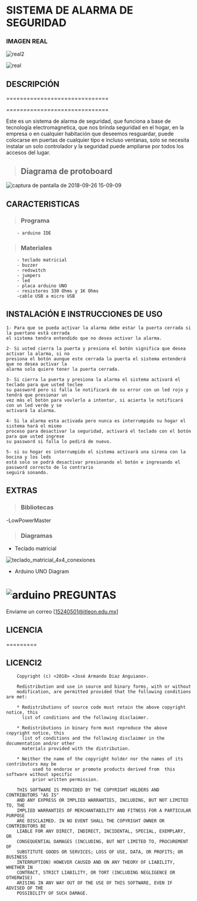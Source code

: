 SISTEMA DE ALARMA DE SEGURIDAD 
==============================

### IMAGEN REAL
![real2](https://user-images.githubusercontent.com/43178846/46343675-2ce25780-c604-11e8-8f48-04687a7829ca.jpeg)

![real](https://user-images.githubusercontent.com/43178846/46343686-34096580-c604-11e8-9c25-71cdadaa2e1c.jpeg)

## DESCRIPCIÓN
==============================

==============================


Este es un sistema de alarma de seguridad, que funciona a base de tecnología electromagnetica, que nos brinda seguridad en el hogar, en la empresa o en cualquier habitación que deseemos resguardar, puede colocarse en puertas de cualquier tipo e incluso ventanas, solo se necesita instalar un solo controlador  y la seguridad puede ampliarse por todos los accesos del lugar.

> ## Diagrama de protoboard

![captura de pantalla de 2018-09-26 15-09-09](https://user-images.githubusercontent.com/43178846/46112883-cdbeb600-c1b1-11e8-82af-de3ba27fbf9d.png)


## CARACTERISTICAS 
> ### Programa
        - arduino IDE

> ### Materiales 
        - teclado matricial
        - buzzer
        - redswitch
        - jumpers
        - led
        - placa arduino UNO
        - resistores 330 Ohms y 1K Ohms
        -cable USB a micro USB


## INSTALACIÓN E INSTRUCCIONES DE USO

    1- Para que se pueda activar la alarma debe estar la puerta cerrada si la puertano está cerrada
    el sistema tendra entendido que no desea activar la alarma.
    
    2- Si usted cierra la puerta y presiona el botón significa que desea activar la alarma, si no
    presiona el botón aunque este cerrada la puerta el sistema entenderá que no desea activar la 
    alarma solo quiere tener la puerta cerrada.
    
	3- Si cierra la puerta y presiona la alarma el sistema activará el teclado para que usted teclee 
    su password pero si falla le notificará de su error con un led rojo y tendrá que presionar un 
    vez más el botón para vovlerlo a intentar, si acierta le notificará con un led verde y se 
    activará la alarma.
    
	4- Si la alarma esta activada pero nunca es interrumpido su hogar el sistema hará el mismo 
    proceso para desactivar la seguridad, activará el teclado con el botón para que usted ingrese 
    su password si falla lo pedirá de nuevo.
    
	5- si su hogar es interrumpido el sistema activará una sirena con la bocina y los leds 
    está solo se podrá desactivar presionando el botón e ingresando el password correcto de lo contrario 
    seguirá sonando.


## EXTRAS 
> ### Bibliotecas 
-LowPowerMaster

> ### Diagramas 
- Teclado matricial

![teclado_matricial_4x4_conexiones](https://user-images.githubusercontent.com/43178846/46113427-efb93800-c1b3-11e8-8c5d-08d20dafbcfb.png)
- Arduino UNO Diagram
 
![arduino](https://user-images.githubusercontent.com/43178846/46113664-ee3c3f80-c1b4-11e8-9f07-9cddca570c8e.jpg)
PREGUNTAS
=========

Enviame un correo [15240501@itleon.edu.mx]

## LICENCIA 
=========
## LICENCI2

		Copyright (c) <2018> <José Armando Diaz Anguiano>.

		Redistribution and use in source and binary forms, with or without
		modification, are permitted provided that the following conditions are met:

		* Redistributions of source code must retain the above copyright notice, this 
		  list of conditions and the following disclaimer.

		* Redistributions in binary form must reproduce the above copyright notice, this
	 	  list of conditions and the following disclaimer in the documentation and/or other
		  materials provided with the distribution.

		* Neither the name of the copyright holder nor the names of its contributors may be
	          used to endorse or promote products derived from  this software without specific 
	          prior written permission.

		THIS SOFTWARE IS PROVIDED BY THE COPYRIGHT HOLDERS AND CONTRIBUTORS "AS IS"
		AND ANY EXPRESS OR IMPLIED WARRANTIES, INCLUDING, BUT NOT LIMITED TO, THE
		IMPLIED WARRANTIES OF MERCHANTABILITY AND FITNESS FOR A PARTICULAR PURPOSE
		ARE DISCLAIMED. IN NO EVENT SHALL THE COPYRIGHT OWNER OR CONTRIBUTORS BE
		LIABLE FOR ANY DIRECT, INDIRECT, INCIDENTAL, SPECIAL, EXEMPLARY, OR
		CONSEQUENTIAL DAMAGES (INCLUDING, BUT NOT LIMITED TO, PROCUREMENT OF
		SUBSTITUTE GOODS OR SERVICES; LOSS OF USE, DATA, OR PROFITS; OR BUSINESS
		INTERRUPTION) HOWEVER CAUSED AND ON ANY THEORY OF LIABILITY, WHETHER IN
		CONTRACT, STRICT LIABILITY, OR TORT (INCLUDING NEGLIGENCE OR OTHERWISE)
		ARISING IN ANY WAY OUT OF THE USE OF THIS SOFTWARE, EVEN IF ADVISED OF THE
		POSSIBILITY OF SUCH DAMAGE.

